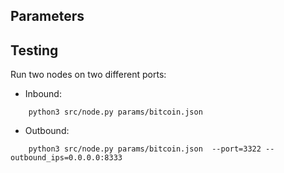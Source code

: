 ## Parameters



## Testing

Run two nodes on two different ports:

- Inbound:

```
    python3 src/node.py params/bitcoin.json
```
- Outbound:
```
    python3 src/node.py params/bitcoin.json  --port=3322 --outbound_ips=0.0.0.0:8333
```
